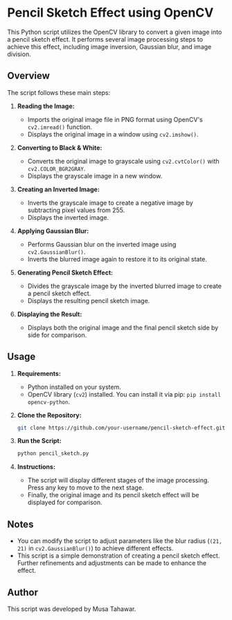 # Pencil Sketch Effect using OpenCV

This Python script utilizes the OpenCV library to convert a given image into a pencil sketch effect. It performs several image processing steps to achieve this effect, including image inversion, Gaussian blur, and image division.

## Overview

The script follows these main steps:
1. **Reading the Image:**
    - Imports the original image file in PNG format using OpenCV's `cv2.imread()` function.
    - Displays the original image in a window using `cv2.imshow()`.

2. **Converting to Black & White:**
    - Converts the original image to grayscale using `cv2.cvtColor()` with `cv2.COLOR_BGR2GRAY`.
    - Displays the grayscale image in a new window.

3. **Creating an Inverted Image:**
    - Inverts the grayscale image to create a negative image by subtracting pixel values from 255.
    - Displays the inverted image.

4. **Applying Gaussian Blur:**
    - Performs Gaussian blur on the inverted image using `cv2.GaussianBlur()`.
    - Inverts the blurred image again to restore it to its original state.

5. **Generating Pencil Sketch Effect:**
    - Divides the grayscale image by the inverted blurred image to create a pencil sketch effect.
    - Displays the resulting pencil sketch image.

6. **Displaying the Result:**
    - Displays both the original image and the final pencil sketch side by side for comparison.

## Usage

1. **Requirements:**
    - Python installed on your system.
    - OpenCV library (`cv2`) installed. You can install it via pip: `pip install opencv-python`.

2. **Clone the Repository:**
    ```bash
    git clone https://github.com/your-username/pencil-sketch-effect.git
    ```

3. **Run the Script:**
    ```bash
    python pencil_sketch.py
    ```

4. **Instructions:**
    - The script will display different stages of the image processing. Press any key to move to the next stage.
    - Finally, the original image and its pencil sketch effect will be displayed for comparison.

## Notes

- You can modify the script to adjust parameters like the blur radius (`(21, 21)` in `cv2.GaussianBlur()`) to achieve different effects.
- This script is a simple demonstration of creating a pencil sketch effect. Further refinements and adjustments can be made to enhance the effect.

## Author

This script was developed by Musa Tahawar.
